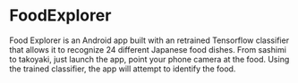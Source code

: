 # FoodExplorer
Food Explorer is an Android app built with an retrained Tensorflow classifier that allows it to recognize 24 different Japanese food dishes.  From sashimi to takoyaki, just launch the app, point your phone camera at the food.  Using the trained classifier, the app will attempt to identify the food.

